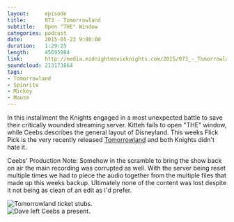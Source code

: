 ```yaml
---
layout:     episode
title:      073 - Tomorrowland
subtitle:   Open "THE" Window
categories: podcast
date:       2015-05-23 9:00:00
duration:   1:29:25
length:     45695984
link:       http://media.midnightmovieknights.com/2015/073_-_Tomorrowland.m4a
soundcloud: 213173864
tags:
- Tomorrowland
- Spinrite
- Mickey
- Mouse
---
```

In this installment the Knights engaged in a most unexpected battle to save their critically wounded streaming server. Kitteh fails to open "THE" window, while Ceebs describes the general layout of Disneyland. This weeks Flick Pick is the very recently released [Tomorrowland](http://www.imdb.com/title/tt1964418/) and both Knights didn't hate it. 

Ceebs' Production Note: Somehow in the scramble to bring the show back on air the main recording was corrupted as well. With the server being reset multiple times we had to piece the audio together from the multiple files that made up this weeks backup. Ultimately none of the content was lost despite it not being as clean of an edit as I'd prefer.

![Tomorrowland ticket stubs.](http://media.midnightmovieknights.com/img/MMK73TomorrowlandStubs-750x750.jpg)  
![Dave left Ceebs a present.](http://media.midnightmovieknights.com/img/MMK73DavePresent-750x750.jpg)  